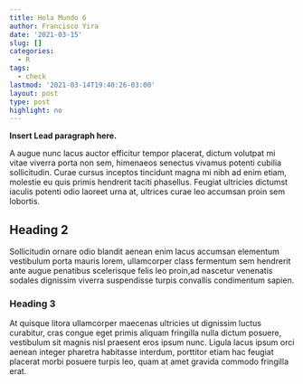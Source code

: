 ```yaml
---
title: Hola Mundo 6
author: Francisco Yira
date: '2021-03-15'
slug: []
categories:
  - R
tags:
  - check
lastmod: '2021-03-14T19:40:26-03:00'
layout: post
type: post
highlight: no
---
```


**Insert Lead paragraph here.**

A augue nunc lacus auctor efficitur tempor placerat, dictum volutpat mi vitae viverra porta non sem, himenaeos senectus vivamus potenti cubilia sollicitudin. Curae cursus inceptos tincidunt magna mi nibh ad enim etiam, molestie eu quis primis hendrerit taciti phasellus. Feugiat ultricies dictumst iaculis potenti odio laoreet urna at, ultrices curae leo accumsan proin sem lobortis. 

## Heading 2

Sollicitudin ornare odio blandit aenean enim lacus accumsan elementum vestibulum porta mauris lorem, ullamcorper class fermentum sem hendrerit ante augue penatibus scelerisque felis leo proin,ad nascetur venenatis sodales dignissim viverra suspendisse turpis convallis condimentum sapien.

### Heading 3

At quisque litora ullamcorper maecenas ultricies ut dignissim luctus curabitur, cras congue eget primis aliquam fringilla nulla dictum posuere, vestibulum sit magnis nisl praesent eros ipsum nunc. Ligula lacus ipsum orci aenean integer pharetra habitasse interdum, porttitor etiam hac feugiat placerat morbi posuere turpis leo, quam at amet gravida commodo fringilla erat.
